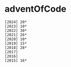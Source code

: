 # adventOfCode

```
[2024] 20*
[2023] 10*
[2022] 30*
[2021] 26*
[2020] 10*
[2019] 15*
[2018] 28*
[2017]
[2016]
[2015] 16*
```
